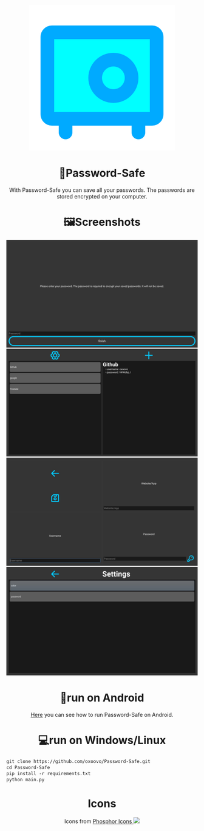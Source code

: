 <div align="center">
  <img src="https://raw.githubusercontent.com/oxoovo/Password-Safe/main/icons/logo.svg" alt="icon"/>

<h1>🔐Password-Safe</h1>

With Password-Safe you can save all your passwords. The passwords are stored encrypted on your computer.

<h1>🖼Screenshots</h1>

<img src="https://raw.githubusercontent.com/oxoovo/Password-Safe/main/screenshots/Screenshot1.jpg">
<img src="https://raw.githubusercontent.com/oxoovo/Password-Safe/main/screenshots/Screenshot2.jpg">
<img src="https://raw.githubusercontent.com/oxoovo/Password-Safe/main/screenshots/Screenshot3.jpg">
<img src="https://raw.githubusercontent.com/oxoovo/Password-Safe/main/screenshots/Screenshot4.jpg">

<h1>📱run on Android</h1>

<a href="https://github.com/oxoovo/Password-Safe/wiki/Install-on-Android">Here</a> you can see how to run Password-Safe on Android.

<h1>💻run on Windows/Linux</h1>
<div align="left">

```
git clone https://github.com/oxoovo/Password-Safe.git
cd Password-Safe
pip install -r requirements.txt
python main.py
```

</div>

<h1>Icons</h1>

Icons from <a href="https://phosphoricons.com/">Phosphor Icons <img src="https://raw.githubusercontent.com/phosphor-icons/phosphor-icons/master/meta/phosphor-mark-tight-yellow.png" width=50 href="https://phosphoricons.com/"></a>

</div>

